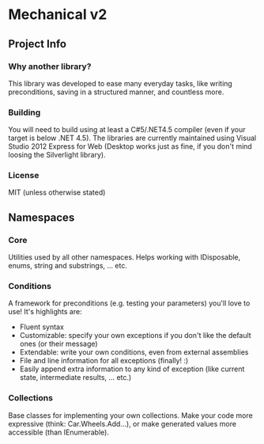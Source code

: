 Mechanical v2
=============

Project Info
------------

### Why another library?
This library was developed to ease many everyday tasks, like writing preconditions, saving in a structured manner, and countless more.

### Building
You will need to build using at least a C#5/.NET4.5 compiler (even if your target is below .NET 4.5). The libraries are currently maintained using Visual Studio 2012 Express for Web (Desktop works just as fine, if you don't mind loosing the Silverlight library).

### License
MIT (unless otherwise stated)


Namespaces
----------

### Core
Utilities used by all other namespaces. Helps working with IDisposable, enums, string and substrings, ... etc.

### Conditions
A framework for preconditions (e.g. testing your parameters) you'll love to use! It's highlights are:
* Fluent syntax
* Customizable: specify your own exceptions if you don't like the default ones (or their message)
* Extendable: write your own conditions, even from external assemblies
* File and line information for all exceptions (finally! :)
* Easily append extra information to any kind of exception (like current state, intermediate results, ... etc.)

### Collections
Base classes for implementing your own collections. Make your code more expressive (think: Car.Wheels.Add...), or make generated values more accessible (than IEnumerable).
